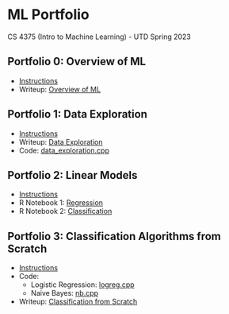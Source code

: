 # ML Portfolio
CS 4375 (Intro to Machine Learning) - UTD Spring 2023

## Portfolio 0: Overview of ML
* [Instructions](/Portfolio0/Portfolio0_Setup.pdf)
* Writeup: [Overview of ML](/Portfolio0/Overview_of_ML.pdf)

## Portfolio 1: Data Exploration
* [Instructions](/Portfolio1/Portfolio1_Data_Exploration.pdf)
* Writeup: [Data Exploration](/Portfolio1/Data_Exploration.pdf)
* Code: [data_exploration.cpp](/Portfolio1/data_exploration.cpp)

## Portfolio 2: Linear Models
* [Instructions](/Portfolio2/Portfolio2_Linear_Models.pdf)
* R Notebook 1: [Regression](/Portfolio2/Regression.pdf)
* R Notebook 2: [Classification](/Portfolio2/Classification.pdf)

## Portfolio 3: Classification Algorithms from Scratch
* [Instructions](/Portfolio3/Portfolio3_ML_Algorithms_from_Scratch.pdf)
* Code: 
  * Logistic Regression: [logreg.cpp](/Portfolio3/logreg.cpp)
  * Naive Bayes: [nb.cpp](/Portfolio3/nb.cpp)
* Writeup: [Classification from Scratch](/Portfolio2/Classification_From_Scratch.pdf)
